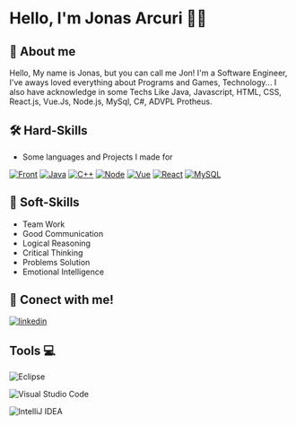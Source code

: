 
# Hello, I'm Jonas Arcuri 👋👾




## 🚀 About me
Hello, My name is Jonas, but you can call me Jon! I'm a Software Engineer, I've aways loved everything about Programs and Games, Technology...
I also have acknowledge in some Techs Like Java, Javascript, HTML, CSS, React.js, Vue.Js, Node.js, MySql, C#, ADVPL Protheus.


## 🛠 Hard-Skills

- Some languages and Projects I made for

[![Front](https://skillicons.dev/icons?i=js,html,css)](https://skillicons.dev)
[![Java](https://skillicons.dev/icons?i=java)](https://skillicons.dev)
[![C++](https://skillicons.dev/icons?i=c++)](https://skillicons.dev)
[![Node](https://skillicons.dev/icons?i=nodejs)](https://skillicons.dev)
[![Vue](https://skillicons.dev/icons?i=vue)](https://skillicons.dev)
[![React](https://skillicons.dev/icons?i=react)](https://skillicons.dev)
[![MySQL](https://skillicons.dev/icons?i=mysql)](https://skillicons.dev)


## 🧠 Soft-Skills

- Team Work
- Good Communication
- Logical Reasoning
- Critical Thinking
- Problems Solution
- Emotional Intelligence

## 🔗 Conect with me! 

[![linkedin](https://img.shields.io/badge/linkedin-0A66C2?style=for-the-badge&logo=linkedin&logoColor=white)](https://www.linkedin.com/in/jonas-arcuri-556457184/)





## Tools 💻

![Eclipse](https://img.shields.io/badge/Eclipse-FE7A16.svg?style=for-the-badge&logo=Eclipse&logoColor=white)

![Visual Studio Code](https://img.shields.io/badge/Visual%20Studio%20Code-0078d7.svg?style=for-the-badge&logo=visual-studio-code&logoColor=white)

![IntelliJ IDEA](https://img.shields.io/badge/IntelliJIDEA-000000.svg?style=for-the-badge&logo=intellij-idea&logoColor=white)
